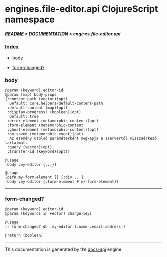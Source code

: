 
# engines.file-editor.api ClojureScript namespace

##### [README](../../../../README.md) > [DOCUMENTATION](../../../COVER.md) > engines.file-editor.api

### Index

- [body](#body)

- [form-changed?](#form-changed)

### body

```
@param (keyword) editor-id
@param (map) body-props
{:content-path (vector)(opt)
  Default: core.helpers/default-content-path
 :default-content (map)(opt)
 :display-progress? (boolean)(opt)
  Default: true
 :error-element (metamorphic-content)(opt)
 :form-element (metamorphic-content)
 :ghost-element (metamorphic-content)(opt)
 :on-saved (metamorphic-event)(opt)
  Az esemény utolsó paraméterként megkapja a szervertől visszaérkező tartalmat.
 :query (vector)(opt)
 :transfer-id (keyword)(opt)}
```

```
@usage
[body :my-editor {...}]
```

```
@usage
(defn my-form-element [] [:div ...])
[body :my-editor {:form-element #'my-form-element}]
```

---

### form-changed?

```
@param (keyword) editor-id
@param (keywords in vector) change-keys
```

```
@usage
(r form-changed? db :my-editor [:name :email-address])
```

```
@return (boolean)
```

---

This documentation is generated by the [docs-api](https://github.com/bithandshake/docs-api) engine

